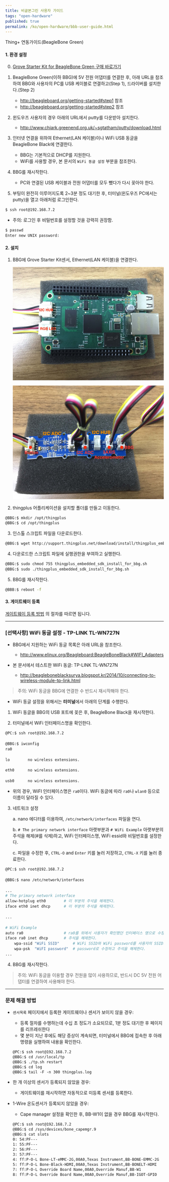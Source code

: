 ```yaml
---
title: 비글본그린 사용자 가이드
tags: "open-hardware"
published: true
permalink: /ko/open-hardware/bbb-user-guide.html
---
```


Thing+ 연동가이드(BeagleBone Green)

#### 1. 환경 설정

0) [Grove Starter Kit for BeagleBone Green 구매 바로가기](http://www.icbanq.com/P005716600)

1) BeagleBone Green(이하 BBG)에 5V 전원 어댑터를 연결한 후, 아래 URL을 참조하여 BBG와 사용자의 PC를 USB 케이블로 연결하고(Step 1), 드라이버를 설치한다.(Step 2)

   - http://beagleboard.org/getting-started#step1 참조
   - http://beagleboard.org/getting-started#step2 참조

2) 윈도우즈 사용자의 경우 아래의 URL에서 putty를 다운받아 설치한다.
   - http://www.chiark.greenend.org.uk/~sgtatham/putty/download.html

3) 인터넷 연결을 위하여 Ethernet(LAN 케이블)이나 WiFi USB 동글을 BeagleBone Black에 연결한다.

   - BBG는 기본적으로 DHCP를 지원한다.
   - WiFi를 사용할 경우, 본 문서의 `WiFi 동글 설정` 부분을 참조한다.

4) BBG를 재시작한다.
   - PC와 연결된 USB 케이블과 전원 어댑터를 모두 뺐다가 다시 꽂아야 한다.

5) 부팅이 완전히 이루어지도록 2~3분 정도 대기한 후, 터미널(윈도우즈 PC에서는 putty)을 열고 아래처럼 로그인한다.

```bash
$ ssh root@192.168.7.2
```

- 주의: 로그인 후 비밀번호를 설정할 것을 강력히 권장함.


```bash
$ passwd
Enter new UNIX password:
```


#### 2. 설치
1) BBG에 Grove Starter Kit센서, Ethernet(LAN 케이블)을 연결한다.

   ![BBG + Grove](/assets/bbg_grove2.jpg)

   ![BBG + Grove](/assets/bbg_grove.jpg)

2) thingplus 어플리케이션을 설치할 폴더를 만들고 이동한다.

```bash
@BBG:$ mkdir /opt/thingplus
@BBG:$ cd /opt/thingplus
```

3) 인스톨 스크립트 파일을 다운로드한다.

```bash
@BBG:$ wget http://support.thingplus.net/download/install/thingplus_embedded_sdk_install_for_bbg.sh
```

4) 다운로드한 스크립트 파일에 실행권한을 부여하고 실행한다.

```bash
@BBG:$ sudo chmod 755 thingplus_embedded_sdk_install_for_bbg.sh
@BBG:$ sudo ./thingplus_embedded_sdk_install_for_bbg.sh
```

5) BBG를 재시작한다.

```bash
@BBB:$ reboot -f
```

#### 3. 게이트웨이 등록
[게이트웨이 등록 방법](/ko/user-guide/registration.html#id-gateway) 의 절차를 따르면 됩니다.


--------------------

### [선택사항] WiFi 동글 설정 - TP-LINK TL-WN727N
- BBG에서 지원하는 WiFi 동글 목록은 아래 URL을 참조한다.

  - http://www.elinux.org/Beagleboard:BeagleBoneBlack#WIFI_Adapters

- 본 문서에서 테스트한 WiFi 동글: TP-LINK TL-WN727N

  - http://beagleboneblacksurya.blogspot.kr/2014/10/connecting-to-wireless-module-tp-link.html

> 주의: WiFi 동글을 BBG에 연결한 수 반드시 재시작해야 한다.

- WiFi 동글 설정을 위해서는 **터미널**에서 아래의 단계를 수행한다.

1) WiFi 동글을 BBG의 USB 포트에 꽂은 후, BeagleBone Black을 재시작한다.

2) 터미널에서 WiFi 인터페이스명을 확인한다.

```bash
@PC:$ ssh root@192.168.7.2

@BBG:$ iwconfig
ra0

lo        no wireless extensions.

eth0      no wireless extensions.

usb0      no wireless extensions.
```
   - 위의 경우, WiFI 인터페이스명은 `ra0`이다. WiFi 동글에 따라 `ra0`나 `wlan0` 등으로 이름이 달라질 수 있다.

3) 네트워크 설정

   a. nano 에디터를 이용하여, `/etc/network/interfaces` 파일을 연다.

   b. `# The primary network interface` 아랫부분과 `# WiFi Example` 아랫부분의 주석을 해제(#를 삭제)하고, WiFi 인터페이스명, WiFi essid와 비밀번호를 설정한다.

   c. 파일을 수정한 후, `CTRL-O` and `Enter` 키를 눌러 저장하고, `CTRL-X` 키를 눌러 종료한다.

```bash
@PC:$ ssh root@192.168.7.2

@BBG:$ nano /etc/network/interfaces

...
# The primary network interface
allow-hotplug eth0        # 이 부분의 주석을 해제한다.
iface eth0 inet dhcp      # 이 부분의 주석을 해제한다.

...

# WiFi Example
auto ra0                  # ra0를 위에서 사용자가 확인했던 인터페이스 명으로 수정하고
iface ra0 inet dhcp       # 주석을 해제한다.
    wpa-ssid "WiFi SSID"      # WiFi SSID와 WiFi password를 사용자의 SSID와
    wpa-psk  "WiFI password"  # password로 수정하고 주석을 해제한다.
...

```

4) BBG를 재시작한다.

> 주의: WiFi 동글을 이용할 경우 전원을 많이 사용하므로, 반드시 DC 5V 전원 어댑터를 연결하여 사용해야 한다.

----------------------------------
### 문제 해결 방법

* `센서목록` 페이지에서 등록한 게이트웨이나 센서가 보이지 않을 경우:

  - 등록 절차를 수행하는데 수십 초 정도가 소요되므로, 1분 정도 대기한 후 페이지를 리프레쉬한다
  - 몇 분이 지난 후에도 해당 증상이 계속되면, 터미널에서 BBG에 접속한 후 아래 명령을 실행하여 내용을 확인한다.

  ```
  @PC:$ ssh root@192.168.7.2
  @BBG:$ cd /usr/local/tp
  @BBG:$ ./tp.sh restart
  @BBG:$ cd log
  @BBG:$ tail -F -n 300 thingplus.log
  ```

* 한 개 이상의 센서가 등록되지 않았을 경우:

  - 게이트웨이를 재시작하면 자동적으로 미등록 센서를 등록한다.


* 1-Wire 온도센서가 등록되지 않았을 경우:

  - Cape manager 설정을 확인한 후, BB-W1이 없을 경우 BBG를 재시작한다.

  ```
  @PC:$ ssh root@192.168.7.2
  @BBG:$ cd /sys/devices/bone_capemgr.9
  @BBG:$ cat slots
  0: 54:PF---
  1: 55:PF---
  2: 56:PF---
  3: 57:PF---
  4: ff:P-O-L Bone-LT-eMMC-2G,00A0,Texas Instrument,BB-BONE-EMMC-2G
  5: ff:P-O-L Bone-Black-HDMI,00A0,Texas Instrument,BB-BONELT-HDMI
  7: ff:P-O-L Override Board Name,00A0,Override Manuf,BB-W1
  8: ff:P-O-L Override Board Name,00A0,Override Manuf,BB-IGOT-GPIO
  ```

